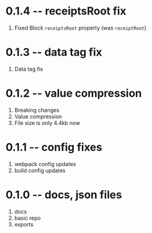 # 0.1.4 -- receiptsRoot fix

1. Fixed Block `receiptsRoot` property (was `receiptRoot`)

# 0.1.3 -- data tag fix

1. Data tag fix

# 0.1.2 -- value compression

1. Breaking changes
2. Value compression
3. File size is only 4.4kb now

# 0.1.1 -- config fixes

1. webpack config updates
2. build config updates

# 0.1.0 -- docs, json files

1. docs
2. basic repo
3. exports

